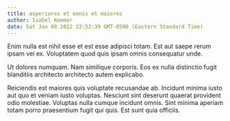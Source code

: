 ```yaml
---
title: asperiores et omnis et maiores
author: Isabel Kemmer
date: Sat Jan 08 2022 22:52:39 GMT-0500 (Eastern Standard Time)
---
```

Enim nulla est nihil esse et est esse adipisci totam. Est aut saepe rerum ipsam vel ex. Voluptatem quod quis ipsam omnis consequatur unde.

 Ut dolores numquam. Nam similique corporis. Eos ex nulla distinctio fugit blanditiis architecto architecto autem explicabo.

 Reiciendis est maiores quis voluptate recusandae ab. Incidunt minima iusto aut quo et veniam iusto voluptas. Nesciunt sint deserunt quaerat provident odio molestiae. Voluptas nulla cumque incidunt omnis. Sint minima aperiam totam porro praesentium fugit qui quis. Est sunt quia officiis.